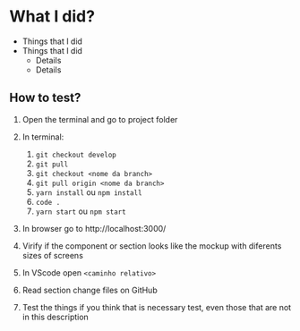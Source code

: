 # What I did?

- Things that I did
- Things that I did
   - Details
   - Details

## How to test?

1. Open the terminal and go to project folder

1. In terminal:
   1. `git checkout develop`
   1. `git pull`
   1. `git checkout <nome da branch>`
   1. `git pull origin <nome da branch>`
   1. `yarn install` ou `npm install`
   1. `code .`
   1. `yarn start` ou `npm start`

1. In browser go to http://localhost:3000/<route>

1. Virify if the component or section looks like the mockup with diferents sizes of screens

1. In VScode open `<caminho relativo>`

1. Read section change files on GitHub

1. Test the things if you think that is necessary test, even those that are not in this description
